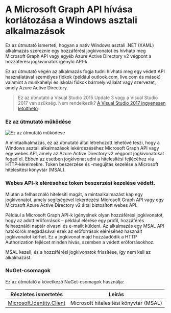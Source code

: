 
# <a name="call-the-microsoft-graph-api-from-a-windows-desktop-app"></a>A Microsoft Graph API hívása korlátozása a Windows asztali alkalmazások

Ez az útmutató ismerteti, hogyan a natív Windows asztali .NET (XAML) alkalmazás szereznie egy hozzáférési jogkivonatot és hívható meg Microsoft Graph API vagy egyéb Azure Active Directory v2 végpont a hozzáférési jogkivonatok igénylő API-k.

Ez az útmutató végén az alkalmazás fogja tudni hívható meg egy védett API használatával személyes fiókok (például outlook.com, live.com és mások) valamint a munkahelyi és iskolai fiókok bármely vállalat vagy szervezet, amely Azure Active Directory.  

> Ez az útmutató a Visual Studio 2015 Update 3 vagy a Visual Studio 2017 van szükség.  Nem rendelkezik? [A Visual Studio 2017 ingyenesen letölthető](https://www.visualstudio.com/downloads/)

### <a name="how-this-guide-works"></a>Ez az útmutató működése

![Ez az útmutató működése](./media/active-directory-develop-guidedsetup-windesktop-intro/windesktophowitworks.png)

A mintaalkalmazás, ez az útmutató által létrehozott lehetővé teszi, hogy a Windows asztali alkalmazások lekérdezéséhez Microsoft Graph API vagy egy webes API, amely az Azure Active Directory v2 végpont jogkivonatokat fogad el. Ebben az esetben jogkivonat adni a hitelesítési fejlécéhez via HTTP-kérelmekre. Token beszerzése és -megújítás kezelése a Microsoft hitelesítési könyvtár (MSAL).


### <a name="handling-token-acquisition-for-accessing-protected-web-apis"></a>Webes API-k eléréséhez token beszerzési kezelése védett.

Miután a felhasználó hitelesíti magát, a mintaalkalmazást kap egy jogkivonatot, amely segítségével lekérdezési Microsoft Graph API vagy egy Microsoft Azure Active Directory v2 által biztosított webes API.

Például a Microsoft Graph API-k igényelnek olyan hozzáférési jogkivonatot, hogy az adott erőforrások – például elérése egy profil, hozzáférés felhasználói naptár olvasni és e-mailt küldeni. Az alkalmazás egy MSAL API hatókörök megadásával ezek az erőforrások eléréséhez használt jogkivonatot kérhet. Ez a jogkivonat majd hozzáadódik a HTTP Authorization fejlécet minden hívás, szemben a védett erőforrásokhoz. 

MSAL kezeli, és a hozzáférési jogkivonatok frissítése, így nem kell az alkalmazást.


### <a name="nuget-packages"></a>NuGet-csomagok

Ez az útmutató a következő NuGet-csomagok használja:

|Részletes ismertetés|Leírás|
|---|---|
|[Microsoft.Identity.Client](https://www.nuget.org/packages/Microsoft.Identity.Client)|Microsoft hitelesítési könyvtár (MSAL)|


